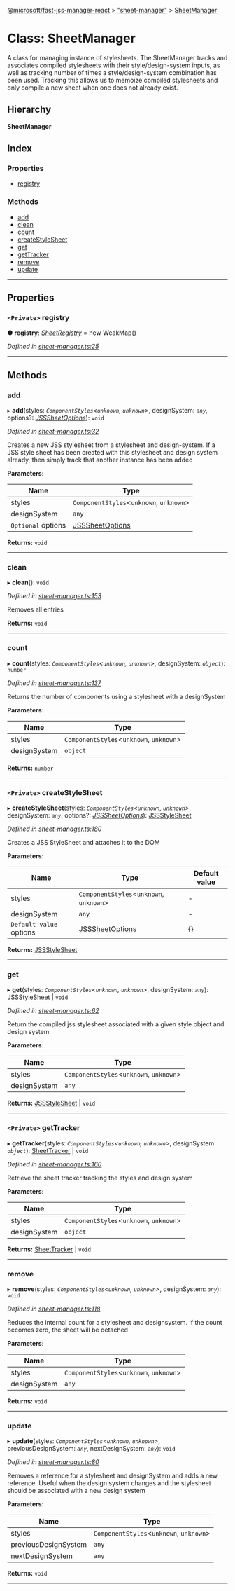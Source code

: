 [@microsoft/fast-jss-manager-react](../README.md) > ["sheet-manager"](../modules/_sheet_manager_.md) > [SheetManager](../classes/_sheet_manager_.sheetmanager.md)

# Class: SheetManager

A class for managing instance of stylesheets. The SheetManager tracks and associates compiled stylesheets with their style/design-system inputs, as well as tracking number of times a style/design-system combination has been used. Tracking this allows us to memoize compiled stylesheets and only compile a new sheet when one does not already exist.

## Hierarchy

**SheetManager**

## Index

### Properties

* [registry](_sheet_manager_.sheetmanager.md#registry)

### Methods

* [add](_sheet_manager_.sheetmanager.md#add)
* [clean](_sheet_manager_.sheetmanager.md#clean)
* [count](_sheet_manager_.sheetmanager.md#count)
* [createStyleSheet](_sheet_manager_.sheetmanager.md#createstylesheet)
* [get](_sheet_manager_.sheetmanager.md#get)
* [getTracker](_sheet_manager_.sheetmanager.md#gettracker)
* [remove](_sheet_manager_.sheetmanager.md#remove)
* [update](_sheet_manager_.sheetmanager.md#update)

---

## Properties

<a id="registry"></a>

### `<Private>` registry

**● registry**: *[SheetRegistry](../modules/_sheet_manager_.md#sheetregistry)* =  new WeakMap()

*Defined in [sheet-manager.ts:25](https://github.com/Microsoft/fast-dna/blob/164dd3ca/packages/fast-jss-manager-react/src/sheet-manager.ts#L25)*

___

## Methods

<a id="add"></a>

###  add

▸ **add**(styles: *`ComponentStyles`<`unknown`, `unknown`>*, designSystem: *`any`*, options?: *[JSSSheetOptions](../interfaces/_sheet_manager_.jsssheetoptions.md)*): `void`

*Defined in [sheet-manager.ts:32](https://github.com/Microsoft/fast-dna/blob/164dd3ca/packages/fast-jss-manager-react/src/sheet-manager.ts#L32)*

Creates a new JSS stylesheet from a stylesheet and design-system. If a JSS style sheet has been created with this stylesheet and design system already, then simply track that another instance has been added

**Parameters:**

| Name | Type |
| ------ | ------ |
| styles | `ComponentStyles`<`unknown`, `unknown`> |
| designSystem | `any` |
| `Optional` options | [JSSSheetOptions](../interfaces/_sheet_manager_.jsssheetoptions.md) |

**Returns:** `void`

___
<a id="clean"></a>

###  clean

▸ **clean**(): `void`

*Defined in [sheet-manager.ts:153](https://github.com/Microsoft/fast-dna/blob/164dd3ca/packages/fast-jss-manager-react/src/sheet-manager.ts#L153)*

Removes all entries

**Returns:** `void`

___
<a id="count"></a>

###  count

▸ **count**(styles: *`ComponentStyles`<`unknown`, `unknown`>*, designSystem: *`object`*): `number`

*Defined in [sheet-manager.ts:137](https://github.com/Microsoft/fast-dna/blob/164dd3ca/packages/fast-jss-manager-react/src/sheet-manager.ts#L137)*

Returns the number of components using a stylesheet with a designSystem

**Parameters:**

| Name | Type |
| ------ | ------ |
| styles | `ComponentStyles`<`unknown`, `unknown`> |
| designSystem | `object` |

**Returns:** `number`

___
<a id="createstylesheet"></a>

### `<Private>` createStyleSheet

▸ **createStyleSheet**(styles: *`ComponentStyles`<`unknown`, `unknown`>*, designSystem: *`any`*, options?: *[JSSSheetOptions](../interfaces/_sheet_manager_.jsssheetoptions.md)*): [JSSStyleSheet](../interfaces/_jss_manager_.jssstylesheet.md)

*Defined in [sheet-manager.ts:180](https://github.com/Microsoft/fast-dna/blob/164dd3ca/packages/fast-jss-manager-react/src/sheet-manager.ts#L180)*

Creates a JSS StyleSheet and attaches it to the DOM

**Parameters:**

| Name | Type | Default value |
| ------ | ------ | ------ |
| styles | `ComponentStyles`<`unknown`, `unknown`> | - |
| designSystem | `any` | - |
| `Default value` options | [JSSSheetOptions](../interfaces/_sheet_manager_.jsssheetoptions.md) |  {} |

**Returns:** [JSSStyleSheet](../interfaces/_jss_manager_.jssstylesheet.md)

___
<a id="get"></a>

###  get

▸ **get**(styles: *`ComponentStyles`<`unknown`, `unknown`>*, designSystem: *`any`*): [JSSStyleSheet](../interfaces/_jss_manager_.jssstylesheet.md) \| `void`

*Defined in [sheet-manager.ts:62](https://github.com/Microsoft/fast-dna/blob/164dd3ca/packages/fast-jss-manager-react/src/sheet-manager.ts#L62)*

Return the compiled jss stylesheet associated with a given style object and design system

**Parameters:**

| Name | Type |
| ------ | ------ |
| styles | `ComponentStyles`<`unknown`, `unknown`> |
| designSystem | `any` |

**Returns:** [JSSStyleSheet](../interfaces/_jss_manager_.jssstylesheet.md) \| `void`

___
<a id="gettracker"></a>

### `<Private>` getTracker

▸ **getTracker**(styles: *`ComponentStyles`<`unknown`, `unknown`>*, designSystem: *`object`*): [SheetTracker](../modules/_sheet_manager_.md#sheettracker) \| `void`

*Defined in [sheet-manager.ts:160](https://github.com/Microsoft/fast-dna/blob/164dd3ca/packages/fast-jss-manager-react/src/sheet-manager.ts#L160)*

Retrieve the sheet tracker tracking the styles and design system

**Parameters:**

| Name | Type |
| ------ | ------ |
| styles | `ComponentStyles`<`unknown`, `unknown`> |
| designSystem | `object` |

**Returns:** [SheetTracker](../modules/_sheet_manager_.md#sheettracker) \| `void`

___
<a id="remove"></a>

###  remove

▸ **remove**(styles: *`ComponentStyles`<`unknown`, `unknown`>*, designSystem: *`any`*): `void`

*Defined in [sheet-manager.ts:118](https://github.com/Microsoft/fast-dna/blob/164dd3ca/packages/fast-jss-manager-react/src/sheet-manager.ts#L118)*

Reduces the internal count for a stylesheet and designsystem. If the count becomes zero, the sheet will be detached

**Parameters:**

| Name | Type |
| ------ | ------ |
| styles | `ComponentStyles`<`unknown`, `unknown`> |
| designSystem | `any` |

**Returns:** `void`

___
<a id="update"></a>

###  update

▸ **update**(styles: *`ComponentStyles`<`unknown`, `unknown`>*, previousDesignSystem: *`any`*, nextDesignSystem: *`any`*): `void`

*Defined in [sheet-manager.ts:80](https://github.com/Microsoft/fast-dna/blob/164dd3ca/packages/fast-jss-manager-react/src/sheet-manager.ts#L80)*

Removes a reference for a stylesheet and designSystem and adds a new reference. Useful when the design system changes and the stylesheet should be associated with a new design system

**Parameters:**

| Name | Type |
| ------ | ------ |
| styles | `ComponentStyles`<`unknown`, `unknown`> |
| previousDesignSystem | `any` |
| nextDesignSystem | `any` |

**Returns:** `void`

___

